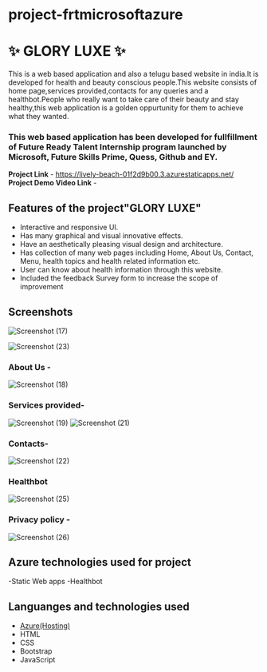 # project-frtmicrosoftazure
# ✨ GLORY LUXE  ✨

This is a web based application and also a telugu based website in india.It is developed for health and beauty conscious people.This website consists of home page,services provided,contacts for any queries and a healthbot.People who really want to take care of their beauty and stay healthy,this web application is a golden oppurtunity for them to achieve what they wanted.

### This web based application has been developed for fullfillment of Future Ready Talent Internship program launched by Microsoft, Future Skills Prime, Quess, Github and EY.


**Project Link** - https://lively-beach-01f2d9b00.3.azurestaticapps.net/
**Project Demo Video Link** -

## Features of the project"GLORY LUXE"

- Interactive and responsive UI.
- Has many graphical and visual innovative effects.
- Have an aesthetically pleasing visual design and architecture.
- Has collection of many web pages including Home, About Us, Contact, Menu, health topics and health related information etc.
- User can know about health information through this website.
- Included the feedback Survey form to increase the scope of improvement 

## Screenshots
![Screenshot (17)](https://user-images.githubusercontent.com/125736078/236189163-a231811d-b5de-431c-a83a-bab020dc1abe.png)

 
![Screenshot (23)](https://user-images.githubusercontent.com/125736078/236189209-e2d1e076-5d78-4638-bf12-e1832ec1cd6f.png)



### About Us -

![Screenshot (18)](https://user-images.githubusercontent.com/125736078/236189283-19429d21-38fd-4ec7-af54-e069ae54db05.png)



### Services provided-

![Screenshot (19)](https://user-images.githubusercontent.com/125736078/236189335-dd967c55-d782-442d-bc22-5a4563ce48f6.png)
![Screenshot (21)](https://user-images.githubusercontent.com/125736078/236189368-733fa78a-2b6c-42ab-a9f3-af9049deade4.png)


### Contacts-

![Screenshot (22)](https://user-images.githubusercontent.com/125736078/236189408-cc8e2832-c7c2-45a7-8a17-66d578fab5ce.png)


### Healthbot

![Screenshot (25)](https://user-images.githubusercontent.com/125736078/236189438-f853ddcf-fd1a-41a3-af5d-c6d3b430e96a.png)


### Privacy policy -

![Screenshot (26)](https://user-images.githubusercontent.com/125736078/236189457-262e2b56-36e3-4d9f-b9b5-d9576e835747.png)

## Azure technologies used for project
-Static Web apps
-Healthbot
## Languanges and technologies used

- [Azure(Hosting)](https://azure.microsoft.com/en-in/features/azure-portal/)
- HTML
- CSS
- Bootstrap
- JavaScript
